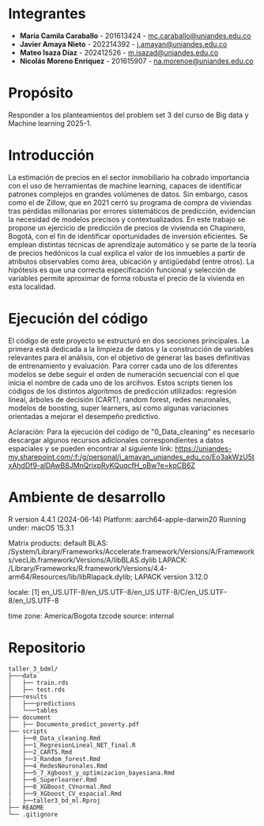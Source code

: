 # Integrantes
- **María Camila Caraballo** - 201613424 - mc.caraballo@uniandes.edu.co
- **Javier Amaya Nieto** - 202214392 - j.amayan@uniandes.edu.co
- **Mateo Isaza Díaz** - 202412526 - m.isazad@uniandes.edu.co
- **Nicolás Moreno Enriquez** - 201615907 - na.morenoe@uniandes.edu.co
# Propósito
Responder a los planteamientos del problem set 3 del curso de Big data y Machine learning 2025-1.
# Introducción

La estimación de precios en el sector inmobiliario ha cobrado importancia con el uso de herramientas de machine learning, capaces de identificar patrones complejos en grandes volúmenes de datos. Sin embargo, casos como el de Zillow, que en 2021 cerró su programa de compra de viviendas tras pérdidas millonarias por errores sistemáticos de predicción, evidencian la necesidad de modelos precisos y contextualizados. En este trabajo se propone un ejercicio de predicción de precios de vivienda en Chapinero, Bogotá, con el fin de identificar oportunidades de inversión eficientes. Se emplean distintas técnicas de aprendizaje automático y se parte de la teoría de precios hedónicos la cual explica el valor de los inmuebles a partir de atributos observables como área, ubicación y antigüedabd (entre otros). La hipótesis es que una correcta especificación funcional y selección de variables permite aproximar de forma robusta el precio de la vivienda en esta localidad.

# Ejecución del código
El código de este proyecto se estructuró en dos secciones principales. La primera está dedicada a la limpieza de datos y la construcción de variables relevantes para el análisis, con el objetivo de generar las bases definitivas de entrenamiento y evaluación. Para correr cada uno de los diferentes modelos se debe seguir el orden de numeración secuencial con el que inicia el nombre de cada uno de los arcihvos. Estos scripts tienen los códigos de los distintos algoritmos de predicción utilizados: regresión lineal, árboles de decisión (CART), random forest, redes neuronales, modelos de boosting, super learners, así como algunas variaciones orientadas a mejorar el desempeño predictivo. 

Aclaración: Para la ejecución del código de "0_Data_cleaning" es necesario descargar algunos recursos adicionales correspondientes a datos espaciales y se pueden encontrar al siguiente link: https://uniandes-my.sharepoint.com/:f:/g/personal/j_amayan_uniandes_edu_co/Eo3akWzU5txAhdDf9-alDAwB8JMnQrixpRyKQuqcfH_oBw?e=kpCB6Z

# Ambiente de desarrollo

R version 4.4.1 (2024-06-14)
Platform: aarch64-apple-darwin20
Running under: macOS 15.3.1

Matrix products: default
BLAS:   /System/Library/Frameworks/Accelerate.framework/Versions/A/Frameworks/vecLib.framework/Versions/A/libBLAS.dylib 
LAPACK: /Library/Frameworks/R.framework/Versions/4.4-arm64/Resources/lib/libRlapack.dylib;  LAPACK version 3.12.0

locale:
[1] en_US.UTF-8/en_US.UTF-8/en_US.UTF-8/C/en_US.UTF-8/en_US.UTF-8

time zone: America/Bogota
tzcode source: internal

# Repositorio

```plaintext
taller_3_bdml/
├───data
│   ├── train.rds
│   ├── test.rds
├───results
│   ├───predictions
│   └───tables
├── document
│   ├── Documento_predict_poverty.pdf
├── scripts
│   ├──0_Data_cleaning.Rmd
│   ├──1_RegresionLineal_NET_final.R
│   ├──2_CARTS.Rmd
│   ├──3_Random_forest.Rmd
│   ├──4_RedesNeuronales.Rmd
│   ├──5_7_Xgboost_y_optimizacion_bayesiana.Rmd
│   ├──6_Superlearner.Rmd
│   ├──8_XGBoost_CVnormal.Rmd
|   ├──9_XGboost_CV_espacial.Rmd
|   ├──taller3_bd_ml.Rproj
├── README
└── .gitignore
```
